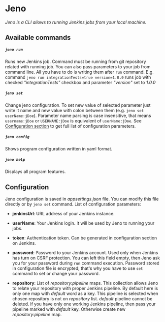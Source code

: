 # Jeno
*Jeno is a CLI allows to running Jenkins jobs from your local machine.*


## Available commands

##### `jeno run`
Runs new Jenkins job. Command must be running from git repository related with running job. You can also pass parameters to your job from command line. All you have to do is writing them after `run` command. E.g. command `jeno run integrationTests=true version=1.0.0` runs job with checked _"integrationTests"_ checkbox and parameter _"version"_ set to _1.0.0_

##### `jeno set`
Change jeno configuration. To set new value of selected parameter just write it name and new value with colon between them (e.g. `jeno set userName:jDoe`). Parameter name parsing is case insensitive, that means `username:jDoe` or `USERNAME:jDoe` is equivalent of `userName:jDoe`. See [Configuration section](#Configuration) to get full list of configuration parameters.

##### `jeno config`
Shows program configuration written in yaml format.

##### `jeno help`
Displays all program features.

## Configuration

Jeno configuration is saved in _appsettings.json_ file. You can modify this file directly or by `jeno set` command. List of configuration parameters:
* **jenkinsUrl**: URL address of your Jenkins instance.

* **userName**: Your Jenkins login. It will be used by Jeno to running your jobs.

* **token**: Authentication token. Can be generated in configuration section on Jenkins.

* **password**: Password to your Jenkins account. Used only when Jenkins has turn on CSRF protection. You can left this field empty, then Jeno ask you for your password during `run` command execution. Password stored in configuration file is encrypted, that's why you have to use `set` command to set or change your password.

* **repository**: List of _*repository*_:_*pipeline*_ maps. This collection allows Jeno to relate your repository with proper Jenkins pipeline. By default here is only one map with _*default*_ word as a key. This pipeline is selected when chosen repository is not on _*repository*_ list. _*default*_ pipeline cannot be deleted. If you have only one working Jenkins pipeline, then pass your pipeline marked with _*default*_ key. Otherwise create new _*repository*_:_*pipeline*_ map. 